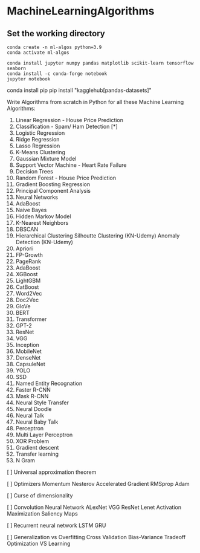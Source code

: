 # MachineLearningAlgorithms

## Set the working directory
```
conda create -n ml-algos python=3.9
conda activate ml-algos

conda install jupyter numpy pandas matplotlib scikit-learn tensorflow seaborn
conda install -c conda-forge notebook
jupyter notebook
```
conda install pip
pip install "kagglehub[pandas-datasets]"

Write Algorithms from scratch in Python for all these Machine Learning Algorithms:
1. Linear Regression - House Price Prediction 
2. Classification - Spam/ Ham Detection [*]
3. Logistic Regression
4. Ridge Regression
5. Lasso Regression
6. K-Means Clustering
7. Gaussian Mixture Model
8. Support Vector Machine - Heart Rate Failure
9. Decision Trees
10. Random Forest - House Price Prediction 
11. Gradient Boosting Regression 
12. Principal Component Analysis
13. Neural Networks
14. AdaBoost
15. Naive Bayes
16. Hidden Markov Model
17. K-Nearest Neighbors
18. DBSCAN
20. Hierarchical Clustering
    Silhoutte Clustering (KN-Udemy)
    Anomaly Detection (KN-Udemy)
21. Apriori
22. FP-Growth
23. PageRank
24. AdaBoost
25. XGBoost
26. LightGBM
27. CatBoost
28. Word2Vec
29. Doc2Vec
30. GloVe
31. BERT
32. Transformer
33. GPT-2
34. ResNet
35. VGG 
36. Inception
37. MobileNet
38. DenseNet
39. CapsuleNet
40. YOLO
41. SSD
42. Named Entity Recognation
43. Faster R-CNN
44. Mask R-CNN
45. Neural Style Transfer
46. Neural Doodle
47. Neural Talk
48. Neural Baby Talk
49. Perceptron 
50. Multi Layer Perceptron
51. XOR Problem
52. Gradient descent
53. Transfer learning
54. N Gram

[ ] Universal approximation theorem


        
[ ] Optimizers
        Momentum
        Nesterov Accelerated Gradient
        RMSprop
        Adam

[ ]  Curse of dimensionality

[ ]  Convolution Neural Network
        ALexNet
        VGG
        ResNet
        Lenet
        Activation Maximization
        Saliency Maps
        
[ ]  Recurrent neural network
        LSTM
        GRU





[ ] Generalization vs Overfitting
    Cross Validation
    Bias-Variance Tradeoff
    Optimization VS Learning





